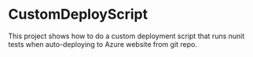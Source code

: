 CustomDeployScript
==================
This project shows how to do a custom deployment script that runs nunit tests when auto-deploying to Azure website from git repo.
